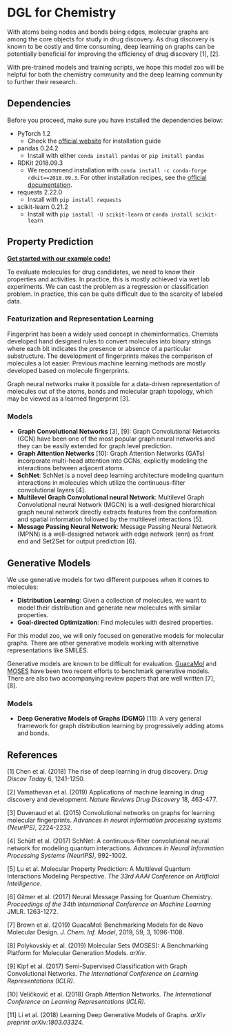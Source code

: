 # DGL for Chemistry

With atoms being nodes and bonds being edges, molecular graphs are among the core objects for study in drug discovery. 
As drug discovery is known to be costly and time consuming, deep learning on graphs can be potentially beneficial for 
improving the efficiency of drug discovery [1], [2].

With pre-trained models and training scripts, we hope this model zoo will be helpful for both
the chemistry community and the deep learning community to further their research.

## Dependencies

Before you proceed, make sure you have installed the dependencies below:
- PyTorch 1.2
    - Check the [official website](https://pytorch.org/) for installation guide
- pandas 0.24.2
    - Install with either `conda install pandas` or `pip install pandas`
- RDKit 2018.09.3
    - We recommend installation with `conda install -c conda-forge rdkit==2018.09.3`. For other installation recipes,
    see the [official documentation](https://www.rdkit.org/docs/Install.html).
- requests 2.22.0
    - Install with `pip install requests`
- scikit-learn 0.21.2
    - Install with `pip install -U scikit-learn` or `conda install scikit-learn`

## Property Prediction

[**Get started with our example code!**](https://github.com/dmlc/dgl/tree/master/examples/pytorch/model_zoo/chem/property_prediction)

To evaluate molecules for drug candidates, we need to know their properties and activities. In practice, this is
mostly achieved via wet lab experiments. We can cast the problem as a regression or classification problem.
In practice, this can be quite difficult due to the scarcity of labeled data.

### Featurization and Representation Learning

Fingerprint has been a widely used concept in cheminformatics. Chemists developed hand designed rules to convert 
molecules into binary strings where each bit indicates the presence or absence of a particular substructure. The
development of fingerprints makes the comparison of molecules a lot easier. Previous machine learning methods are 
mostly developed based on molecule fingerprints.

Graph neural networks make it possible for a data-driven representation of molecules out of the atoms, bonds and 
molecular graph topology, which may be viewed as a learned fingerprint [3]. 

### Models
- **Graph Convolutional Networks** [3], [9]: Graph Convolutional Networks (GCN) have been one of the most popular graph 
neural networks and they can be easily extended for graph level prediction.
- **Graph Attention Networks** [10]: Graph Attention Networks (GATs) incorporate multi-head attention into GCNs,
explicitly modeling the interactions between adjacent atoms.
- **SchNet**: SchNet is a novel deep learning architecture modeling quantum interactions in molecules which utilize 
the continuous-filter convolutional layers [4].   
- **Multilevel Graph Convolutional neural Network**: Multilevel Graph Convolutional neural Network (MGCN) is a well-designed 
hierarchical graph neural network directly extracts features from the conformation and spatial information followed 
by the multilevel interactions [5].    
- **Message Passing Neural Network**: Message Passing Neural Network (MPNN) is a well-designed network with edge network (enn) 
as front end and Set2Set for output prediction [6].

## Generative Models

We use generative models for two different purposes when it comes to molecules:
- **Distribution Learning**: Given a collection of molecules, we want to model their distribution and generate new
molecules with similar properties.
- **Goal-directed Optimization**: Find molecules with desired properties.

For this model zoo, we will only focused on generative models for molecular graphs. There are other generative models 
working with alternative representations like SMILES. 

Generative models are known to be difficult for evaluation. [GuacaMol](https://github.com/BenevolentAI/guacamol) and
[MOSES](https://github.com/molecularsets/moses) have been two recent efforts to benchmark generative models. There
are also two accompanying review papers that are well written [7], [8].

### Models
- **Deep Generative Models of Graphs (DGMG)** [11]: A very general framework for graph distribution learning by 
progressively adding atoms and bonds.

## References

[1] Chen et al. (2018) The rise of deep learning in drug discovery. *Drug Discov Today* 6, 1241-1250.

[2] Vamathevan et al. (2019) Applications of machine learning in drug discovery and development. 
*Nature Reviews Drug Discovery* 18, 463-477.

[3] Duvenaud et al. (2015) Convolutional networks on graphs for learning molecular fingerprints. *Advances in neural 
information processing systems (NeurIPS)*, 2224-2232.

[4] Schütt et al. (2017) SchNet: A continuous-filter convolutional neural network for modeling quantum interactions. 
*Advances in Neural Information Processing Systems (NeurIPS)*, 992-1002.

[5] Lu et al. Molecular Property Prediction: A Multilevel Quantum Interactions Modeling Perspective. 
*The 33rd AAAI Conference on Artificial Intelligence*. 

[6] Gilmer et al. (2017) Neural Message Passing for Quantum Chemistry. *Proceedings of the 34th International Conference on 
Machine Learning* JMLR. 1263-1272.

[7] Brown et al. (2019) GuacaMol: Benchmarking Models for de Novo Molecular Design. *J. Chem. Inf. Model*, 2019, 59, 3, 
1096-1108.

[8] Polykovskiy et al. (2019) Molecular Sets (MOSES): A Benchmarking Platform for Molecular Generation Models. *arXiv*. 

[9] Kipf et al. (2017) Semi-Supervised Classification with Graph Convolutional Networks.
*The International Conference on Learning Representations (ICLR)*. 

[10] Veličković et al. (2018) Graph Attention Networks. 
*The International Conference on Learning Representations (ICLR)*. 

[11] Li et al. (2018) Learning Deep Generative Models of Graphs. *arXiv preprint arXiv:1803.03324*.
